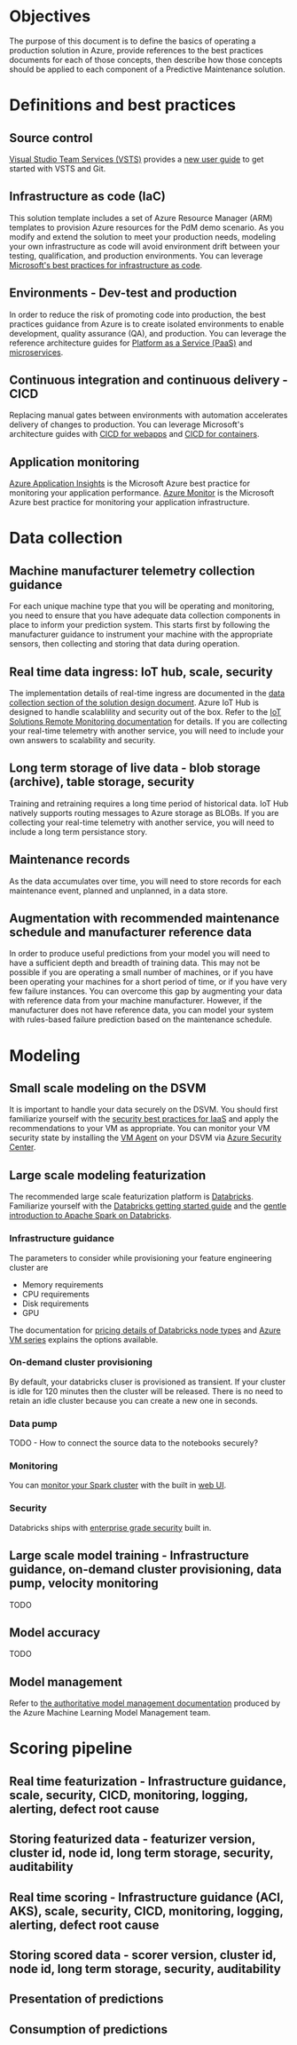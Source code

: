 # Objectives
The purpose of this document is to define the basics of operating a production solution in Azure, provide references to the best practices documents for each of those concepts, then describe how those concepts should be applied to each component of a Predictive Maintenance solution.
# Definitions and best practices
## Source control
[Visual Studio Team Services (VSTS)](https://docs.microsoft.com/en-us/vsts/index?view=vsts) provides a [new user guide](https://docs.microsoft.com/en-us/vsts/user-guide/?view=vsts) to get started with VSTS and Git.
## Infrastructure as code (IaC)
This solution template includes a set of Azure Resource Manager (ARM) templates to provision Azure resources for the PdM demo scenario.  As you modify and extend the solution to meet your production needs, modeling your own infrastructure as code will avoid environment drift between your testing, qualification, and production environments.  You can leverage [Microsoft's best practices for infrastructure as code](https://docs.microsoft.com/en-us/azure/devops/what-is-infrastructure-as-code).
## Environments - Dev-test and production
In order to reduce the risk of promoting code into production, the best practices guidance from Azure is to create isolated environments to enable development, quality assurance (QA), and production.  You can leverage the reference architecture guides for [Platform as a Service (PaaS)](https://azure.microsoft.com/en-us/solutions/architecture/dev-test-paas/) and [microservices](https://azure.microsoft.com/en-us/solutions/architecture/dev-test-microservice/).
## Continuous integration and continuous delivery - CICD
Replacing manual gates between environments with automation accelerates delivery of changes to production.  You can leverage Microsoft's architecture guides with [CICD for webapps](https://azure.microsoft.com/en-us/solutions/architecture/vsts-continuous-integration-and-continuous-deployment-for-azure-web-apps/) and [CICD for containers](https://azure.microsoft.com/en-us/solutions/architecture/cicd-for-containers/).
## Application monitoring
[Azure Application Insights](https://docs.microsoft.com/en-us/azure/application-insights/) is the Microsoft Azure best practice for monitoring your application performance.  [Azure Monitor](https://docs.microsoft.com/en-us/azure/monitoring/) is the Microsoft Azure best practice for monitoring your application infrastructure.

# Data collection
## Machine manufacturer telemetry collection guidance
For each unique machine type that you will be operating and monitoring, you need to ensure that you have adequate data collection components in place to inform your prediction system.  This starts first by following the manufacturer guidance to instrument your machine with the appropriate sensors, then collecting and storing that data during operation.
## Real time data ingress: IoT hub, scale, security
The implementation details of real-time ingress are documented in the [data collection section of the solution design document](https://github.com/Azure/AI-PredictiveMaintenance/blob/master/docs/Solution-Design.md#i-data-collection).  Azure IoT Hub is designed to handle scalablility and security out of the box.  Refer to the [IoT Solutions Remote Monitoring documentation](https://docs.microsoft.com/en-us/azure/iot-accelerators/iot-accelerators-remote-monitoring-explore) for details.  If you are collecting your real-time telemetry with another service, you will need to include your own answers to scalability and security.
## Long term storage of live data - blob storage (archive), table storage, security
Training and retraining requires a long time period of historical data.  IoT Hub natively supports routing messages to Azure storage as BLOBs.  If you are collecting your real-time telemetry with another service, you will need to include a long term persistance story.
## Maintenance records
As the data accumulates over time, you will need to store records for each maintenance event, planned and unplanned, in a data store.
## Augmentation with recommended maintenance schedule and manufacturer reference data
In order to produce useful predictions from your model you will need to have a sufficient depth and breadth of training data.  This may not be possible if you are operating a small number of machines, or if you have been operating your machines for a short period of time, or if you have very few failure instances.  You can overcome this gap by augmenting your data with reference data from your machine manufacturer.  However, if the manufacturer does not have reference data, you can model your system with rules-based failure prediction based on the maintenance schedule.

# Modeling
## Small scale modeling on the DSVM
It is important to handle your data securely on the DSVM.  You should first familiarize yourself with the [security best practices for IaaS](https://docs.microsoft.com/en-us/azure/security/azure-security-iaas) and apply the recommendations to your VM as appropriate.  You can monitor your VM security state by installing the [VM Agent](https://docs.microsoft.com/en-us/azure/security-center/security-center-enable-vm-agent) on your DSVM via [Azure Security Center](https://docs.microsoft.com/en-us/azure/security-center/).
## Large scale modeling featurization
The recommended large scale featurization platform is [Databricks](https://docs.microsoft.com/en-us/azure/azure-databricks/).  Familiarize yourself with the [Databricks getting started guide](https://databricks.com/product/getting-started-guide) and the [gentle introduction to Apache Spark on Databricks](https://docs.databricks.com/spark/latest/gentle-introduction/gentle-intro.html).
### Infrastructure guidance
The parameters to consider while provisioning your feature engineering cluster are
*  Memory requirements
*  CPU requirements
*  Disk requirements
*  GPU

The documentation for [pricing details of Databricks node types](https://azure.microsoft.com/en-us/pricing/details/databricks/) and [Azure VM series](https://azure.microsoft.com/en-us/pricing/details/virtual-machines/series/) explains the options available.
### On-demand cluster provisioning
By default, your databricks cluser is provisioned as transient.  If your cluster is idle for 120 minutes then the cluster will be released.  There is no need to retain an idle cluster because you can create a new one in seconds.
### Data pump
TODO - How to connect the source data to the notebooks securely?
### Monitoring
You can [monitor your Spark cluster](https://spark.apache.org/docs/latest/monitoring.html) with the built in [web UI](https://jaceklaskowski.gitbooks.io/mastering-apache-spark/spark-webui.html).
### Security
Databricks ships with [enterprise grade security](https://databricks.com/databricks-enterprise-security) built in.
## Large scale model training - Infrastructure guidance, on-demand cluster provisioning, data pump, velocity monitoring
TODO
## Model accuracy
TODO
## Model management
Refer to [the authoritative model management documentation](https://docs.microsoft.com/en-us/azure/machine-learning/desktop-workbench/model-management-overview) produced by the Azure Machine Learning Model Management team.

# Scoring pipeline
## Real time featurization - Infrastructure guidance, scale, security, CICD, monitoring, logging, alerting, defect root cause
## Storing featurized data - featurizer version, cluster id, node id, long term storage, security, auditability
## Real time scoring - Infrastructure guidance (ACI, AKS), scale, security, CICD, monitoring, logging, alerting, defect root cause
## Storing scored data - scorer version, cluster id, node id, long term storage, security, auditability
## Presentation of predictions
## Consumption of predictions
